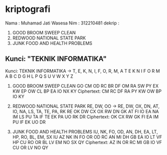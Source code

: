 # kriptografi
Nama : Muhamad Jati Wasesa
Nim : 312210481
dekrip : 
1. GOOD BROOM SWEEP CLEAN
2. REDWOOD NATIONAL STATE PARK
3. JUNK FOOD AND HEALTH PROBLEMS
   
## Kunci: "TEKNIK INFORMATIKA"
Kunci: TEKNIK INFORMATIKA → T, E, K, N, I, F, O, R, M, A 
T E K N I
F O R M A
B C D G H
L P Q S U
V W X Y Z

1. GOOD BROOM SWEEP CLEAN
GO		CM
OD		RC
BR		DF
OM		RA
SW		PY
EX		KW
EP	  OW
CL		BP
EA		IO
NX	  KY
Ciphertext:
CM RC DF RA PY KW OW BP IO KY

2. REDWOOD NATIONAL STATE PARK
RE, DW, OO → RE, DW, OX, DN, AT, IO, NA, LS, TA, TE, PA, RK
RE			OK
DW			CX
OX	    RW
DN			GK
AT      FI
IO			EA
NA			IM
LS      PU
TA      IF
TE			EK
PA			UO
RK			DR
Ciphertext:
OK CX RW GK FI EA IM PU IF EK UO DR



4. JUNK FOOD AND HEALTH PROBLEMS
   IU, NK, FO, OD, AN, DH, EA, LT, HP, RO, BL, EM, SX
IU			AZ
NK			IN
FO		  OR
OD			RC
AN			MI
DH			GB
EA			IO
LT      VF
HP			CU
RO			OR
BL			LV
EM			NO
SX			QY
Ciphertext:
AZ IN OR RC MI GB IO VF CU OR LV NO QY





